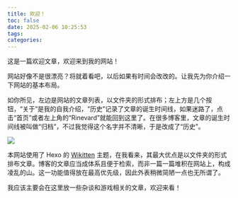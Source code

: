 ```yaml
---
title: 欢迎！
toc: false
date: 2025-02-06 10:25:53
tags:
categories:
---
```


<!-- 调整 themes 里的 config 里的 default_index_file 来修改打开站点时见到的文章 -->

这是一篇欢迎文章，欢迎来到我的网站！

网站好像不是很漂亮？将就着看吧，以后如果有时间会改改的。让我先为你介绍一下网站的基本布局。

如你所见，左边是网站的文章列表，以文件夹的形式排布；左上方是几个按钮，“关于”是我的自我介绍，“历史”记录了文章的诞生时间线，如果迷路了，点击“首页”或者左上角的“Rinevard”就能回到这里了。在很多博客里，文章的诞生时间线被叫做“归档”，不过我觉得这个名字并不清晰，于是改成了“历史”。

![](/images/欢迎/套娃.png)

本网站使用了 Hexo 的 [Wikitten](https://github.com/zthxxx/hexo-theme-Wikitten) 主题，在我看来，其最大优点是以文件夹的形式排布文章。博客的文章应当成体系且便于检索，而非一篇一篇堆积在网站上，构成凌乱的山。这一功能值得放在最高优先级，因此外表稍微简陋一点也无所谓了。

我应该主要会在这里放一些杂谈和游戏相关的文章，欢迎来看！
